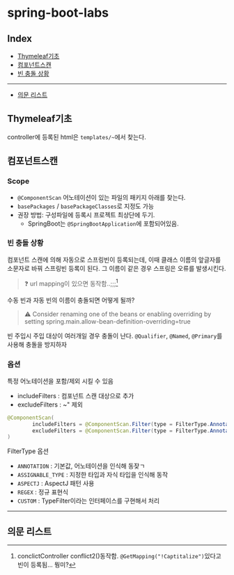 # spring-boot-labs

## Index
- [Thymeleaf기초](#Thymeleaf기초)
- [컴포넌트스캔](#컴포넌트스캔)
- [빈 충돌 상황](#빈-충돌-상황)
---
- [의문 리스트](#의문-리스트)

## Thymeleaf기초
controller에 등록된 html은 ```templates/~```에서 찾는다.

## 컴포넌트스캔
### Scope
- ```@ComponentScan``` 어노테이션이 있는 파일의 패키지 아래를 찾는다.
- ```basePackages``` / ```basePackageClasses```로 지정도 가능
- 권장 방법: 구성파일에 등록시 프로젝트 최상단에 두기.
  - SpringBoot는 ```@SpringBootApplication```에 포함되어있음.


### 빈 충돌 상황
컴포넌트 스캔에 의해 자동으로 스프링빈이 등록되는데, 이때 클래스 이름의 앞글자를 소문자로 바꿔 스프링빈 등록이 된다.
그 이름이 같은 경우 스프링은 오류를 발생시킨다. 

>  :question: url mapping이 있으면 동작함..;;;[^1]

수동 빈과 자동 빈의 이름이 충돌되면 어떻게 될까?

> :warning: Consider renaming one of the beans or enabling overriding by setting spring.main.allow-bean-definition-overriding=true

빈 주입시 주입 대상이 여러개일 경우 충돌이 난다. ```@Qualifier```, ```@Named```, ```@Primary```를 사용해 충돌을 방지하자 

### 옵션
특정 어노테이션을 포함/제외 시킬 수 있음
- includeFilters : 컴포넌트 스캔 대상으로 추가
- excludeFilters : ~" 제외
```java
@ComponentScan(
        includeFilters = @ComponentScan.Filter(type = FilterType.Annotation, classes = IncludeComponent.class),
        excludeFilters = @ComponentScan.Filter(type = FilterType.Annotation, classes = OutcludeComponent.class)
)
```
FilterType 옵션
- ```ANNOTATION``` : 기본값, 어노테이션을 인식해 동잦ㄱ
- ```ASSIGNABLE_TYPE``` : 지정한 타입과 자식 타입을 인식해 동작
- ```ASPECTJ``` : AspectJ 패턴 사용
- ```REGEX``` : 정규 표현식
- ```CUSTOM``` : TypeFilter이라는 인터페이스를 구현해서 처리

---

## 의문 리스트
[^1]: conclictController conflict2()동작함.
```@GetMapping("!Captitalize")```있다고 빈이 등록됨... 뭥미?